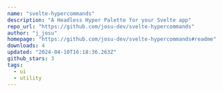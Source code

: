 ```yaml
---
name: "svelte-hypercommands"
description: "A Headless Hyper Palette for your Svelte app"
repo_url: "https://github.com/josu-dev/svelte-hypercommands"
author: "j_josu"
homepage: "https://github.com/josu-dev/svelte-hypercommands#readme"
downloads: 4
updated: "2024-04-10T16:18:36.263Z"
github_stars: 3
tags: 
  - ui
  - utility
---
```

